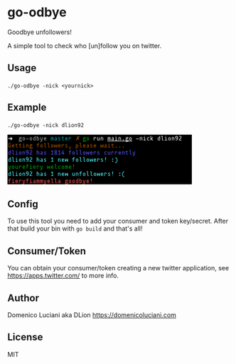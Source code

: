 # go-odbye
Goodbye unfollowers!

A simple tool to check who [un]follow you on twitter.

## Usage
`./go-odbye -nick <yournick>`

## Example
`./go-odbye -nick dlion92`

![screenshot](./screenshot.png)

## Config
To use this tool you need to add your consumer and token key/secret. After that build your bin with `go build` and that's all!

## Consumer/Token
You can obtain your consumer/token creating a new twitter application, see https://apps.twitter.com/ to more info.

## Author
Domenico Luciani aka DLion
https://domenicoluciani.com

## License
MIT
